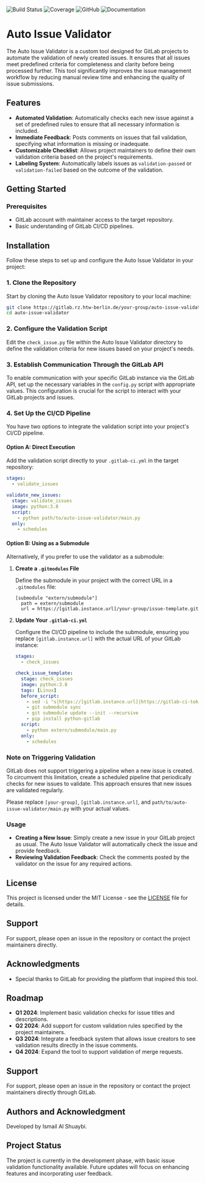 
![Build Status](https://img.shields.io/badge/build-passing-brightgreen)
![Coverage](https://img.shields.io/badge/coverage-80%25-yellow)
![GitHub](https://img.shields.io/badge/GitHub-auto--issue--validator-blue)
![Documentation](https://img.shields.io/badge/documentation-100%25-brightgreen)



# Auto Issue Validator

The Auto Issue Validator is a custom tool designed for GitLab projects to automate 
the validation of newly created issues. It ensures that all issues meet predefined 
criteria for completeness and clarity before being processed further. This tool 
significantly improves the issue management workflow by reducing manual 
review time and enhancing the quality of issue submissions.

## Features

- **Automated Validation**: Automatically checks each new issue against a set of 
predefined rules to ensure that all necessary information is included.
- **Immediate Feedback**: Posts comments on issues that fail validation, 
specifying what information is missing or inadequate.
- **Customizable Checklist**: Allows project maintainers to define their 
own validation criteria based on the project's requirements.
- **Labeling System**: Automatically labels issues as `validation-passed` 
or `validation-failed` based on the outcome of the validation.

## Getting Started

### Prerequisites

- GitLab account with maintainer access to the target repository.
- Basic understanding of GitLab CI/CD pipelines.

## Installation

Follow these steps to set up and configure the Auto Issue Validator in your project:

### 1. Clone the Repository

Start by cloning the Auto Issue Validator repository to your local machine:

```bash
git clone https://gitlab.rz.htw-berlin.de/your-group/auto-issue-validator.git
cd auto-issue-validator
```

### 2. Configure the Validation Script

Edit the `check_issue.py` file within the Auto Issue Validator directory to 
define the validation criteria for new issues based on your project's needs.

### 3. Establish Communication Through the GitLab API

To enable communication with your specific GitLab instance via the GitLab API, 
set up the necessary variables in the `config.py` script with appropriate values. 
This configuration is crucial for the script to interact with your GitLab projects and issues.

### 4. Set Up the CI/CD Pipeline

You have two options to integrate the validation script into your project's CI/CD pipeline.

#### Option A: Direct Execution

Add the validation script directly to your `.gitlab-ci.yml` in the target repository:

```yaml
stages:
  - validate_issues

validate_new_issues:
  stage: validate_issues
  image: python:3.8
  script:
    - python path/to/auto-issue-validator/main.py
  only:
    - schedules
```

#### Option B: Using as a Submodule

Alternatively, if you prefer to use the validator as a submodule:

1. **Create a `.gitmodules` File**

   Define the submodule in your project with the correct URL in a `.gitmodules` file:

   ```plaintext
   [submodule "extern/submodule"]
     path = extern/submodule
     url = https://[gitlab.instance.url]/your-group/issue-template.git
   ```

2. **Update Your `.gitlab-ci.yml`**

   Configure the CI/CD pipeline to include the submodule, 
 ensuring you replace `[gitlab.instance.url]` with the 
actual URL of your GitLab instance:

   ```yaml
   stages:
     - check_issues
   
   check_issue_template:
     stage: check_issues
     image: python:3.8
     tags: [Linux]
     before_script:
       - sed -i "s|https://[gitlab.instance.url]|https://gitlab-ci-token:$CI_JOB_TOKEN@[gitlab.instance.url]|" .gitmodules
       - git submodule sync
       - git submodule update --init --recursive
       - pip install python-gitlab
     script:
       - python extern/submodule/main.py
     only:
       - schedules
   ```

### Note on Triggering Validation

GitLab does not support triggering a pipeline when a new issue is created. 
To circumvent this limitation, create a scheduled pipeline that periodically 
checks for new issues to validate. This approach ensures 
that new issues are validated regularly.

Please replace `[your-group]`, `[gitlab.instance.url]`, and `path/to/auto-issue-validator/main.py` 
with your actual values. 


### Usage

- **Creating a New Issue**: Simply create a new issue in your GitLab project 
as usual. The Auto Issue Validator will automatically check the issue and provide feedback.
- **Reviewing Validation Feedback**: Check the comments posted by the 
validator on the issue for any required actions.

## License

This project is licensed under the MIT License - see the [LICENSE](LICENSE) file for details.

## Support

For support, please open an issue in the repository or contact the project maintainers directly.

## Acknowledgments

- Special thanks to GitLab for providing the platform that inspired this tool.


## Roadmap

- **Q1 2024**: Implement basic validation checks for issue titles and descriptions.
- **Q2 2024**: Add support for custom validation rules specified by the project maintainers.
- **Q3 2024**: Integrate a feedback system that allows issue creators to see validation results directly in the issue comments.
- **Q4 2024**: Expand the tool to support validation of merge requests.

## Support

For support, please open an issue in the repository or contact the project maintainers directly through GitLab.

## Authors and Acknowledgment

Developed by Ismail Al Shuaybi.

## Project Status

The project is currently in the development phase, with basic issue validation 
functionality available. Future updates will focus on enhancing features and incorporating user feedback.
